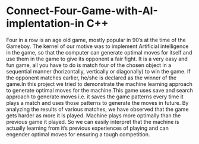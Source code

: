 # Connect-Four-Game-with-AI-implentation-in C++
Four in a row is an age old game, mostly popular in 90’s at the time of the Gameboy. The kernel of our motive was to implement Artificial intelligence in the game, so that the computer can generate optimal moves for itself and use them in the game to give its opponent a fair fight. It is a very easy and fun game, all you have to do is match four of the chosen object in a sequential manner (horizontally, vertically or diagonally) to win the game. If the opponent matches earlier, he/she is declared as the winner of the game.In this project we tried to demonstrate the machine learning approach to generate optimal moves for the machine.This game uses save and search approach to generate moves i.e. it saves the game patterns every time it plays a match and uses those patterns to generate the moves in future. By analyzing the results of various matches, we have observed that the game gets harder as more it is played. Machine plays more optimally than the previous game it played. So we can easily interpret that the machine is actually learning from it’s previous experiences of playing and can engender optimal moves for ensuring a tough competition.


